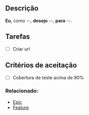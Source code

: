 ## Descrição 
**Eu**, como --, **desejo** --, **para** --.

## Tarefas 
- [ ] Criar url 

## Critérios de aceitação 
- [ ] Cobertura de teste acima de 90% 

### Relacionado: 
- [Epic]()
- [Feature]()
